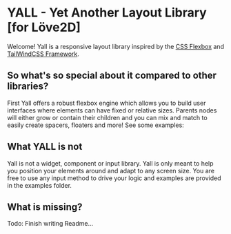 # YALL - Yet Another Layout Library [for Löve2D]
Welcome! Yall is a responsive layout library inspired by the [CSS Flexbox](https://developer.mozilla.org/en-US/docs/Web/CSS/CSS_flexible_box_layout/Basic_concepts_of_flexbox) and [TailWindCSS Framework](https://tailwindcss.com/).

## So what's so special about it compared to other libraries?
First Yall offers a robust flexbox engine which allows you to build user interfaces where elements can have fixed or relative sizes. Parents nodes will either grow or contain their children and you can mix and match to easily create spacers, floaters and more! See some examples:

## What YALL is not
Yall is not a widget, component or input library. Yall is only meant to help you position your elements around and adapt to any screen size. You are free to use any input method to drive your logic and examples are provided in the examples folder.

## What is missing?
Todo: Finish writing Readme...